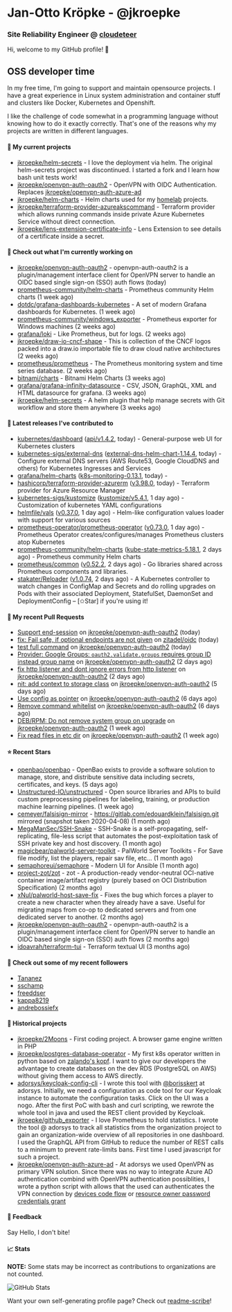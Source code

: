 # Jan-Otto Kröpke - @jkroepke
### Site Reliability Engineer @ [cloudeteer](https://cloudeteer.de/)

Hi, welcome to my GitHub profile! 👋

## OSS developer time
In my free time, I'm going to support and maintain opensource projects. I have a great experience in Linux system administration and container stuff and clusters like Docker, Kubernetes and Openshift.

I like the challenge of code somewhat in a programming language without knowing how to do it exactly correctly. That's one of the reasons why my projects are written in different languages.

#### 🌱 My current projects
- [jkroepke/helm-secrets](https://github.com/jkroepke/helm-secrets) - I love the deployment via helm. The original helm-secrets project was discontinued. I started a fork and I learn how bash unit tests work!
- [jkroepke/openvpn-auth-oauth2](https://github.com/jkroepke/openvpn-auth-oauth2) - OpenVPN with OIDC Authentication. Replaces  [jkroepke/openvpn-auth-azure-ad](https://github.com/jkroepke/openvpn-auth-azure-ad) 
- [jkroepke/helm-charts](https://github.com/jkroepke/helm-charts) - Helm charts used for my [homelab](https://github.com/jkroepke/homelab) projects.
- [jkroepke/terraform-provider-azureakscommand](https://github.com/jkroepke/terraform-provider-azureakscommand) - Terraform provider which allows running commands inside private Azure Kubernetes Service without direct connection.
- [jkroepke/lens-extension-certificate-info](https://github.com/jkroepke/lens-extension-certificate-info) - Lens Extension to see details of a certificate inside a secret.

#### 👷 Check out what I'm currently working on

- [jkroepke/openvpn-auth-oauth2](https://github.com/jkroepke/openvpn-auth-oauth2) - openvpn-auth-oauth2 is a plugin/management interface client for OpenVPN server to handle an OIDC based single sign-on (SSO) auth flows (today)
- [prometheus-community/helm-charts](https://github.com/prometheus-community/helm-charts) - Prometheus community Helm charts (1 week ago)
- [dotdc/grafana-dashboards-kubernetes](https://github.com/dotdc/grafana-dashboards-kubernetes) - A set of modern Grafana dashboards for Kubernetes. (1 week ago)
- [prometheus-community/windows_exporter](https://github.com/prometheus-community/windows_exporter) - Prometheus exporter for Windows machines (2 weeks ago)
- [grafana/loki](https://github.com/grafana/loki) - Like Prometheus, but for logs. (2 weeks ago)
- [jkroepke/draw-io-cncf-shape](https://github.com/jkroepke/draw-io-cncf-shape) - This is collection of the CNCF logos packed into a draw.io importable file to draw cloud native architectures (2 weeks ago)
- [prometheus/prometheus](https://github.com/prometheus/prometheus) - The Prometheus monitoring system and time series database. (2 weeks ago)
- [bitnami/charts](https://github.com/bitnami/charts) - Bitnami Helm Charts (3 weeks ago)
- [grafana/grafana-infinity-datasource](https://github.com/grafana/grafana-infinity-datasource) - CSV, JSON, GraphQL, XML and HTML datasource for grafana. (3 weeks ago)
- [jkroepke/helm-secrets](https://github.com/jkroepke/helm-secrets) - A helm plugin that help manage secrets with Git workflow and store them anywhere (3 weeks ago)

#### 🔭 Latest releases I've contributed to

- [kubernetes/dashboard](https://github.com/kubernetes/dashboard) ([api/v1.4.2](https://github.com/kubernetes/dashboard/releases/tag/api/v1.4.2), today) - General-purpose web UI for Kubernetes clusters
- [kubernetes-sigs/external-dns](https://github.com/kubernetes-sigs/external-dns) ([external-dns-helm-chart-1.14.4](https://github.com/kubernetes-sigs/external-dns/releases/tag/external-dns-helm-chart-1.14.4), today) - Configure external DNS servers (AWS Route53, Google CloudDNS and others) for Kubernetes Ingresses and Services
- [grafana/helm-charts](https://github.com/grafana/helm-charts) ([k8s-monitoring-0.13.1](https://github.com/grafana/helm-charts/releases/tag/k8s-monitoring-0.13.1), today) - 
- [hashicorp/terraform-provider-azurerm](https://github.com/hashicorp/terraform-provider-azurerm) ([v3.98.0](https://github.com/hashicorp/terraform-provider-azurerm/releases/tag/v3.98.0), today) - Terraform provider for Azure Resource Manager
- [kubernetes-sigs/kustomize](https://github.com/kubernetes-sigs/kustomize) ([kustomize/v5.4.1](https://github.com/kubernetes-sigs/kustomize/releases/tag/kustomize/v5.4.1), 1 day ago) - Customization of kubernetes YAML configurations
- [helmfile/vals](https://github.com/helmfile/vals) ([v0.37.0](https://github.com/helmfile/vals/releases/tag/v0.37.0), 1 day ago) - Helm-like configuration values loader with support for various sources
- [prometheus-operator/prometheus-operator](https://github.com/prometheus-operator/prometheus-operator) ([v0.73.0](https://github.com/prometheus-operator/prometheus-operator/releases/tag/v0.73.0), 1 day ago) - Prometheus Operator creates/configures/manages Prometheus clusters atop Kubernetes
- [prometheus-community/helm-charts](https://github.com/prometheus-community/helm-charts) ([kube-state-metrics-5.18.1](https://github.com/prometheus-community/helm-charts/releases/tag/kube-state-metrics-5.18.1), 2 days ago) - Prometheus community Helm charts
- [prometheus/common](https://github.com/prometheus/common) ([v0.52.2](https://github.com/prometheus/common/releases/tag/v0.52.2), 2 days ago) - Go libraries shared across Prometheus components and libraries.
- [stakater/Reloader](https://github.com/stakater/Reloader) ([v1.0.74](https://github.com/stakater/Reloader/releases/tag/v1.0.74), 2 days ago) - A Kubernetes controller to watch changes in ConfigMap and Secrets and do rolling upgrades on Pods with their associated Deployment, StatefulSet, DaemonSet and DeploymentConfig – [✩Star] if you&#39;re using it!

#### 🔨 My recent Pull Requests

- [Support end-session](https://github.com/jkroepke/openvpn-auth-oauth2/pull/246) on [jkroepke/openvpn-auth-oauth2](https://github.com/jkroepke/openvpn-auth-oauth2) (today)
- [fix: Fail safe, if optional endpoints are not given](https://github.com/zitadel/oidc/pull/582) on [zitadel/oidc](https://github.com/zitadel/oidc) (today)
- [test full command](https://github.com/jkroepke/openvpn-auth-oauth2/pull/244) on [jkroepke/openvpn-auth-oauth2](https://github.com/jkroepke/openvpn-auth-oauth2) (today)
- [Provider: Google Groups: `oauth2.validate.groups` requires group ID instead group name](https://github.com/jkroepke/openvpn-auth-oauth2/pull/242) on [jkroepke/openvpn-auth-oauth2](https://github.com/jkroepke/openvpn-auth-oauth2) (2 days ago)
- [fix http listener and dont ignore errors from http listener](https://github.com/jkroepke/openvpn-auth-oauth2/pull/241) on [jkroepke/openvpn-auth-oauth2](https://github.com/jkroepke/openvpn-auth-oauth2) (2 days ago)
- [nit: add context to storage class](https://github.com/jkroepke/openvpn-auth-oauth2/pull/238) on [jkroepke/openvpn-auth-oauth2](https://github.com/jkroepke/openvpn-auth-oauth2) (5 days ago)
- [Use config as pointer](https://github.com/jkroepke/openvpn-auth-oauth2/pull/237) on [jkroepke/openvpn-auth-oauth2](https://github.com/jkroepke/openvpn-auth-oauth2) (6 days ago)
- [Remove command whitelist](https://github.com/jkroepke/openvpn-auth-oauth2/pull/235) on [jkroepke/openvpn-auth-oauth2](https://github.com/jkroepke/openvpn-auth-oauth2) (6 days ago)
- [DEB/RPM: Do not remove system group on upgrade](https://github.com/jkroepke/openvpn-auth-oauth2/pull/233) on [jkroepke/openvpn-auth-oauth2](https://github.com/jkroepke/openvpn-auth-oauth2) (1 week ago)
- [Fix read files in etc dir](https://github.com/jkroepke/openvpn-auth-oauth2/pull/232) on [jkroepke/openvpn-auth-oauth2](https://github.com/jkroepke/openvpn-auth-oauth2) (1 week ago)

#### ⭐ Recent Stars

- [openbao/openbao](https://github.com/openbao/openbao) - OpenBao exists to provide a software solution to manage, store, and distribute sensitive data including secrets, certificates, and keys. (5 days ago)
- [Unstructured-IO/unstructured](https://github.com/Unstructured-IO/unstructured) - Open source libraries and APIs to build custom preprocessing pipelines for labeling, training, or production machine learning pipelines.  (1 week ago)
- [cemeyer/falsisign-mirror](https://github.com/cemeyer/falsisign-mirror) - https://gitlab.com/edouardklein/falsisign.git mirrored (snapshot taken 2020-04-08) (1 month ago)
- [MegaManSec/SSH-Snake](https://github.com/MegaManSec/SSH-Snake) - SSH-Snake is a self-propagating, self-replicating, file-less script that automates the post-exploitation task of SSH private key and host discovery. (1 month ago)
- [magicbear/palworld-server-toolkit](https://github.com/magicbear/palworld-server-toolkit) - PalWorld Server Toolkits - For Save file modify, list the players, repair sav file, etc... (1 month ago)
- [semaphoreui/semaphore](https://github.com/semaphoreui/semaphore) - Modern UI for Ansible (1 month ago)
- [project-zot/zot](https://github.com/project-zot/zot) - zot - A production-ready vendor-neutral OCI-native container image/artifact registry (purely based on OCI Distribution Specification) (2 months ago)
- [xNul/palworld-host-save-fix](https://github.com/xNul/palworld-host-save-fix) - Fixes the bug which forces a player to create a new character when they already have a save. Useful for migrating maps from co-op to dedicated servers and from one dedicated server to another. (2 months ago)
- [jkroepke/openvpn-auth-oauth2](https://github.com/jkroepke/openvpn-auth-oauth2) - openvpn-auth-oauth2 is a plugin/management interface client for OpenVPN server to handle an OIDC based single sign-on (SSO) auth flows (2 months ago)
- [idoavrah/terraform-tui](https://github.com/idoavrah/terraform-tui) - Terraform textual UI (3 months ago)

#### 👯 Check out some of my recent followers

- [Tananez](https://github.com/Tananez)
- [sschamp](https://github.com/sschamp)
- [freeddser](https://github.com/freeddser)
- [kappa8219](https://github.com/kappa8219)
- [andrebossiefx](https://github.com/andrebossiefx)

#### 📜 Historical projects
- [jkroepke/2Moons](https://github.com/jkroepke/2Moons) - First coding project. A browser game engine written in PHP
- [jkroepke/postgres-database-operator](https://github.com/jkroepke/postgres-database-operator) - My first k8s operator written in python based on [zalando's kopf](https://github.com/zalando-incubator/kopf). I want to give our developers the advantage to create databases on the dev RDS (PostgreSQL on AWS) without giving them access to AWS directly.
- [adorsys/keycloak-config-cli](https://github.com/adorsys/keycloak-config-cli) - I wrote this tool with [@borisskert](https://github.com/borisskert) at adorsys. Initially, we need a configuration as code tool for our Keycloak instance to automate the configuration tasks. Click on the UI was a nogo. After the first PoC with bash and curl scripting, we rewrote the whole tool in java and used the REST client provided by Keycloak.
- [jkroepke/github_exporter](https://github.com/jkroepke/github_exporter) - I love Prometheus to hold statistics. I wrote the tool @ adorsys to track all statistics from the organization project to gain an organization-wide overview of all repositories in one dashboard. I used the GraphQL API from GitHub to reduce the number of REST calls to a minimum to prevent rate-limits bans. First time I used javascript for such a project.
- [jkroepke/openvpn-auth-azure-ad](https://github.com/jkroepke/openvpn-auth-azure-ad) - At adorsys we used OpenVPN as primary VPN solution. Since there was no way to integrate Azure AD authentication combind with OpenVPN authentication possiblities, I wrote a python script with allows that the used can authenticates the VPN connection by [devices code flow](https://docs.microsoft.com/en-us/azure/active-directory/develop/v2-oauth2-device-code) or [resource owner password credentials grant](https://docs.microsoft.com/en-us/azure/active-directory/develop/v2-oauth-ropc)

#### 💬 Feedback

Say Hello, I don't bite!

#### 📈 Stats

**NOTE:** Some stats may be incorrect as contributions to organizations
are not counted.

![GitHub Stats](https://github-readme-stats.vercel.app/api?username=jkroepke&count_private=false&theme=tokyonight&show_icons=true)

Want your own self-generating profile page? Check out [readme-scribe](https://github.com/muesli/readme-scribe)!
